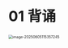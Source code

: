 # 01 背诵

<img src="https://cvp.oss-cn-shanghai.aliyuncs.com/202506051154351.png" alt="image-20250605115357245" style="zoom:50%;" />